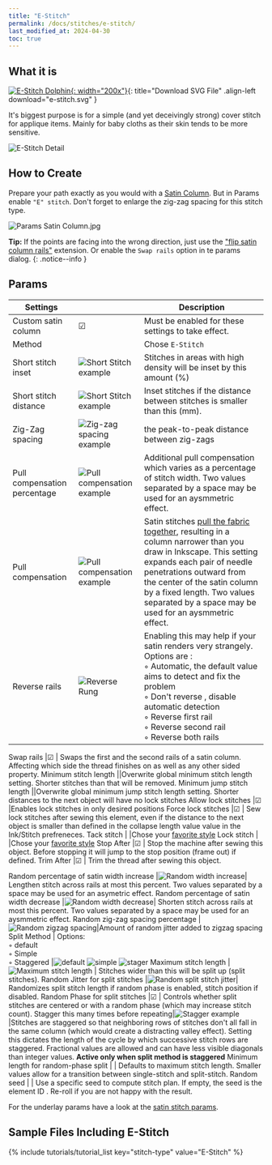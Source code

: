 ```yaml
---
title: "E-Stitch"
permalink: /docs/stitches/e-stitch/
last_modified_at: 2024-04-30
toc: true
---
```

## What it is

[![E-Stitch Dolphin](/assets/images/docs/e-stitch-example.jpg){: width="200x"}](/assets/images/docs/e-stitch.svg){: title="Download SVG File" .align-left download="e-stitch.svg" }

It's biggest purpose is for a simple (and yet deceivingly strong) cover stitch for applique items. Mainly for baby cloths as their skin tends to be more sensitive.

![E-Stitch Detail](/assets/images/docs/e-stitch-detail.jpg)

## How to Create

Prepare your path exactly as you would with a [Satin Column](/docs/stitches/satin-column). But in Params enable `"E" stitch`. Don't forget to enlarge the zig-zag spacing for this stitch type.

![Params Satin Column.jpg](/assets/images/docs/en/params-e-stitch.jpg)

**Tip:** If the points are facing into the wrong direction, just use the ["flip satin column rails"](/docs/satin-tools/#flip-satin-column-rails) extension. Or enable the `Swap rails` option in te params dialog.
{: .notice--info }

## Params
Settings||Description
---|---|---
Custom satin column   | ☑ |Must be enabled for these settings to take effect.
Method                | |Chose `E-Stitch`
Short stitch inset    | ![Short Stitch example](/assets/images/docs/params-satin-short_stitch_inset.png) | Stitches in areas with high density will be inset by this amount (%)
Short stitch distance | ![Short Stitch example](/assets/images/docs/params-satin-short_stitch_distance.png) | Inset stitches if the distance between stitches is smaller than this (mm).
Zig-Zag spacing       |![Zig-zag spacing example](/assets/images/docs/params-satin-zig-zag-spacing.png)|the peak-to-peak distance between zig-zags
Pull compensation percentage |![Pull compensation example](/assets/images/docs/params-satin-pull_compensation.png)|Additional pull compensation which varies as a percentage of stitch width. Two values separated by a space may be used for an aysmmetric effect.
Pull compensation     |![Pull compensation example](/assets/images/docs/params-satin-pull_compensation.png)|Satin stitches [pull the fabric together](/tutorials/push-pull-compensation/), resulting in a column narrower than you draw in Inkscape. This setting expands each pair of needle penetrations outward from the center of the satin column by a fixed length. Two values separated by a space may be used for an aysmmetric effect.
Reverse rails         |![Reverse Rung](/assets/images/docs/satin-reverse-rung.png) | Enabling this may help if your satin renders very strangely. <br />Options are :<br /> ◦ Automatic, the default value aims to detect and fix the problem <br />◦ Don't reverse , disable automatic detection <br />◦ Reverse first rail <br />◦ Reverse second rail <br />◦ Reverse both rails

Swap rails            |☑ | Swaps the first and the second rails of a satin column. Affecting which side the thread finishes on as well as any other sided property.
Minimum stitch length         ||Overwrite global minimum stitch length setting. Shorter stitches than that will be removed.
Minimum  jump stitch  length             ||Overwrite global minimum jump stitch length setting. Shorter distances to the next object will have no lock stitches
Allow lock stitches   |☑ |Enables lock stitches in only desired positions
Force lock stitches   |☑ | Sew lock stitches after sewing this element, even if the distance to the next object is smaller than defined in the collapse length value value in the Ink/Stitch prefreneces.
Tack stitch           | |Chose your [favorite style](/docs/stitches/lock-stitches/)
Lock stitch           | |Chose your [favorite style](/docs/stitches/lock-stitches/)
Stop After            |☑ | Stop the machine after sewing this object. Before stopping it will jump to the stop position (frame out) if defined.
Trim After            |☑ | Trim the thread after sewing this object.


Random percentage of satin width increase |![Random width increase](/assets/images/docs/params-satin-random-width-increase.png)| Lengthen stitch across rails at most this percent. Two values separated by a space may be used for an asymetric effect.
Random percentage of satin width decrease |![Random width decrease](/assets/images/docs/params-satin-random-width-decrease.png)| Shorten stitch across rails at most this percent. Two values separated by a space may be used for an aysmmetric effect.
Random zig-zag spacing percentage         |![Random zigzag spacing](/assets/images/docs/params-satin-random-zigzag-spacing.png)|Amount of random jitter added to zigzag spacing
Split Method | Options:<br /> ◦ default  <br />◦ Simple <br />◦ Staggered |![default](/assets/images/docs/param_split_satin_default.png) ![simple](/assets/images/docs/param_split_satin_simple.png) ![stager](/assets/images/docs/param_split_satin_stagered.png)
Maximum stitch length | ![Maximum stitch length](/assets/images/docs/params-satin-maximum_stitch_length.png) | Stitches wider than this will be split up (split stitches).
Random Jitter for split stitches          |![Random split stitch jitter](/assets/images/docs/params-satin-random-split-stitch-jitter.png)| Randomizes split stitch length if random phase is enabled, stitch position if disabled.
Random Phase for split stitches           |☑ | Controls whether split stitches are centered or with a random phase (which may increase stitch count).
Stagger this many times before repeating|![Stagger example](/assets/images/docs/params-fill-stagger.png) |Stitches are staggered so that neighboring rows of stitches don't all fall in the same column (which would create a distracting valley effect). Setting this dictates the length of the cycle by which successive stitch rows are staggered. Fractional values are allowed and can have less visible diagonals than integer values. **Active only when split method is staggered**
Minimum length for random-phase split     |  | Defaults to maximum stitch length. Smaller values allow for a transition between single-stitch and split-stitch.
Random seed           | | Use a specific seed to compute stitch plan. If empty, the seed is the element ID . Re-roll if you are not happy with the result.



For the underlay params have a look at the [satin stitch params](/docs/stitches/satin-column/#params).

## Sample Files Including E-Stitch

{% include tutorials/tutorial_list key="stitch-type" value="E-Stitch" %}

